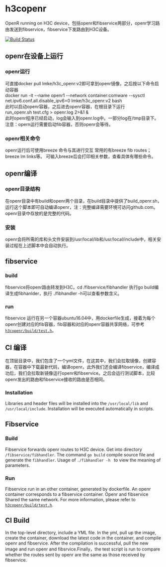 # h3copenr
OpenR running on H3C device，包括openr和fibservice两部分，openr学习路由发送到fibservice，fibservice下发路由到H3C设备。

[![Build Status](https://www.travis-ci.org/h3copen/h3copenr.svg?branch=master)](https://www.travis-ci.org/h3copen/h3copenr) 

## openr在设备上运行
### openr运行
可直接docker pull lmke/h3c_openr:v2即可拿到openr镜像，之后按以下命令启动容器  
docker run -it --name openr1 --network container:comware --sysctl net.ipv6.conf.all.disable_ipv6=0 lmke/h3c_openr:v2 bash  
此时以启动openr容器，之后进去openr容器，在根目录下运行  
run_openr.sh test.cfg > openr.log 2>&1 &   
此时openr程序已经启动，log会输入到openr.log中。一部分log在/tmp目录下。
注意：opern运行需要启动fib容器，否则openr会等待。

### openr相关命令
openr运行后可使用breeze 命令与其进行交互
常用的有breeze fib routes； breeze lm links等。
可输入breeze后会打印相关参数，查看具体有哪些命令。

## openr编译
### openr目录结构
在openr目录中有build和openr两个目录，在build目录中提供了build_openr.sh，运行这个脚本即可自动编译openr，注：完整编译需要环境可访问github.com。openr目录中存放的是完整的代码。

### 安装
openr会将所需的库和头文件安装到/usr/local/lib和/usr/local/include中，相关安装过程在上述脚本中会自动执行。

## fibservice 
### build
fibservice将openr路由转发到H3C，cd /fibservice/fibhandler 执行go build编译生成fibhanlder，执行 ./fibhandler -h可以查看参数含义。
### run
fibservice 运行在另一个容器ubuntu16.04中，用dockerfile生成，接着为每个openr创建对应的fib容器，fib容器和对应的openr容器共享网络，可参考[`h3copenr/build/test.h`](https://github.com/h3copen/h3copenr/blob/master/build/test.sh)。

## CI 编译
在顶层目录中，我们包含了一个yml文件，在这其中，我们会拉取镜像，创建容器，在容器中下载最新代码，编译openr。此外我们还会编译fibservice，编译成功后，我们会拉取新镜像运行openr和fibservice。之后会运行测试脚本，比较openr发出的路由和fibservice接收的路由是否相同。  



### Installation  
Libraries and header files will be installed into the `/usr/local/lib` and `/usr/local/include`. Installation will be executed automatically in scripts. 

## Fibservice
### Build
Fibservice forwards openr routes to H3C device. Get into directory `/fibservice/fibhandler`. The command `go build` compile source file and generate the `fibhandler`. Usage of  `./fibhandler -h ` to view the meaning of parameters.
### Run
Fibservice run in an other container, generated by dockerfile. An openr container corresponds to a fibservice container. Openr and fibservice Shared the same network. For more information, please refer to [`h3copenr/build/test.h`](https://github.com/h3copen/h3copenr/blob/master/build/test.sh).

## CI Build
In the top-level directory, include a YML file. In the yml, pull up the image, create the container, download the latest code in the container, and compile openr and fibservice. After the compilation is successful, pull the new image and run openr and fibsrvice.Finally，the test script is run to compare whether the routes sent by openr are the same as those received by fibservice.
